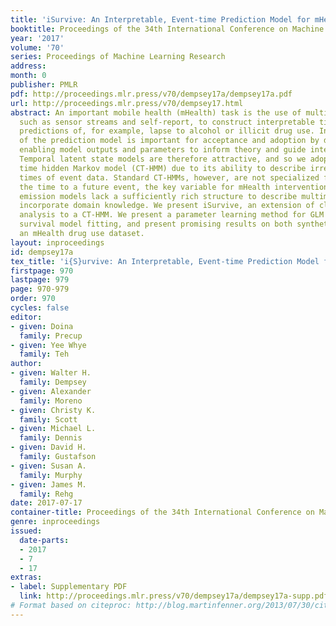 ```yaml
---
title: 'iSurvive: An Interpretable, Event-time Prediction Model for mHealth'
booktitle: Proceedings of the 34th International Conference on Machine Learning
year: '2017'
volume: '70'
series: Proceedings of Machine Learning Research
address: 
month: 0
publisher: PMLR
pdf: http://proceedings.mlr.press/v70/dempsey17a/dempsey17a.pdf
url: http://proceedings.mlr.press/v70/dempsey17.html
abstract: An important mobile health (mHealth) task is the use of multimodal data,
  such as sensor streams and self-report, to construct interpretable time-to-event
  predictions of, for example, lapse to alcohol or illicit drug use. Interpretability
  of the prediction model is important for acceptance and adoption by domain scientists,
  enabling model outputs and parameters to inform theory and guide intervention design.
  Temporal latent state models are therefore attractive, and so we adopt the continuous
  time hidden Markov model (CT-HMM) due to its ability to describe irregular arrival
  times of event data. Standard CT-HMMs, however, are not specialized for predicting
  the time to a future event, the key variable for mHealth interventions. Also, standard
  emission models lack a sufficiently rich structure to describe multimodal data and
  incorporate domain knowledge. We present iSurvive, an extension of classical survival
  analysis to a CT-HMM. We present a parameter learning method for GLM emissions and
  survival model fitting, and present promising results on both synthetic data and
  an mHealth drug use dataset.
layout: inproceedings
id: dempsey17a
tex_title: 'i{S}urvive: An Interpretable, Event-time Prediction Model for m{H}ealth'
firstpage: 970
lastpage: 979
page: 970-979
order: 970
cycles: false
editor:
- given: Doina
  family: Precup
- given: Yee Whye
  family: Teh
author:
- given: Walter H.
  family: Dempsey
- given: Alexander
  family: Moreno
- given: Christy K.
  family: Scott
- given: Michael L.
  family: Dennis
- given: David H.
  family: Gustafson
- given: Susan A.
  family: Murphy
- given: James M.
  family: Rehg
date: 2017-07-17
container-title: Proceedings of the 34th International Conference on Machine Learning
genre: inproceedings
issued:
  date-parts:
  - 2017
  - 7
  - 17
extras:
- label: Supplementary PDF
  link: http://proceedings.mlr.press/v70/dempsey17a/dempsey17a-supp.pdf
# Format based on citeproc: http://blog.martinfenner.org/2013/07/30/citeproc-yaml-for-bibliographies/
---
```

